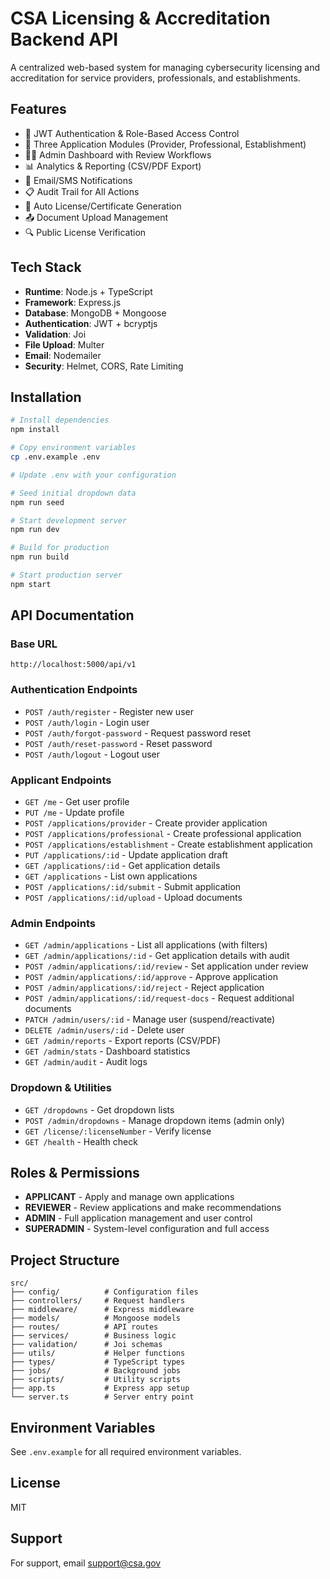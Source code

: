 # CSA Licensing & Accreditation Backend API

A centralized web-based system for managing cybersecurity licensing and accreditation for service providers, professionals, and establishments.

## Features

- 🔐 JWT Authentication & Role-Based Access Control
- 📝 Three Application Modules (Provider, Professional, Establishment)
- 👨‍💼 Admin Dashboard with Review Workflows
- 📊 Analytics & Reporting (CSV/PDF Export)
- 🔔 Email/SMS Notifications
- 📋 Audit Trail for All Actions
- 🎫 Auto License/Certificate Generation
- 📤 Document Upload Management
- 🔍 Public License Verification

## Tech Stack

- **Runtime**: Node.js + TypeScript
- **Framework**: Express.js
- **Database**: MongoDB + Mongoose
- **Authentication**: JWT + bcryptjs
- **Validation**: Joi
- **File Upload**: Multer
- **Email**: Nodemailer
- **Security**: Helmet, CORS, Rate Limiting

## Installation

```bash
# Install dependencies
npm install

# Copy environment variables
cp .env.example .env

# Update .env with your configuration

# Seed initial dropdown data
npm run seed

# Start development server
npm run dev

# Build for production
npm run build

# Start production server
npm start
```

## API Documentation

### Base URL
```
http://localhost:5000/api/v1
```

### Authentication Endpoints
- `POST /auth/register` - Register new user
- `POST /auth/login` - Login user
- `POST /auth/forgot-password` - Request password reset
- `POST /auth/reset-password` - Reset password
- `POST /auth/logout` - Logout user

### Applicant Endpoints
- `GET /me` - Get user profile
- `PUT /me` - Update profile
- `POST /applications/provider` - Create provider application
- `POST /applications/professional` - Create professional application
- `POST /applications/establishment` - Create establishment application
- `PUT /applications/:id` - Update application draft
- `GET /applications/:id` - Get application details
- `GET /applications` - List own applications
- `POST /applications/:id/submit` - Submit application
- `POST /applications/:id/upload` - Upload documents

### Admin Endpoints
- `GET /admin/applications` - List all applications (with filters)
- `GET /admin/applications/:id` - Get application details with audit
- `POST /admin/applications/:id/review` - Set application under review
- `POST /admin/applications/:id/approve` - Approve application
- `POST /admin/applications/:id/reject` - Reject application
- `POST /admin/applications/:id/request-docs` - Request additional documents
- `PATCH /admin/users/:id` - Manage user (suspend/reactivate)
- `DELETE /admin/users/:id` - Delete user
- `GET /admin/reports` - Export reports (CSV/PDF)
- `GET /admin/stats` - Dashboard statistics
- `GET /admin/audit` - Audit logs

### Dropdown & Utilities
- `GET /dropdowns` - Get dropdown lists
- `POST /admin/dropdowns` - Manage dropdown items (admin only)
- `GET /license/:licenseNumber` - Verify license
- `GET /health` - Health check

## Roles & Permissions

- **APPLICANT** - Apply and manage own applications
- **REVIEWER** - Review applications and make recommendations
- **ADMIN** - Full application management and user control
- **SUPERADMIN** - System-level configuration and full access

## Project Structure

```
src/
├── config/          # Configuration files
├── controllers/     # Request handlers
├── middleware/      # Express middleware
├── models/          # Mongoose models
├── routes/          # API routes
├── services/        # Business logic
├── validation/      # Joi schemas
├── utils/           # Helper functions
├── types/           # TypeScript types
├── jobs/            # Background jobs
├── scripts/         # Utility scripts
├── app.ts           # Express app setup
└── server.ts        # Server entry point
```

## Environment Variables

See `.env.example` for all required environment variables.

## License

MIT

## Support

For support, email support@csa.gov
